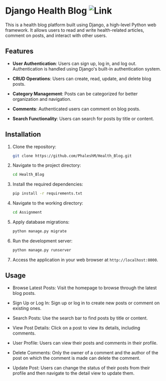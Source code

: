 # Django Health Blog ![Link](https://phalesh2.pythonanywhere.com/)

This is a health blog platform built using Django, a high-level Python web framework. It allows users to read and write health-related articles, comment on posts, and interact with other users.

## Features

- **User Authentication**: Users can sign up, log in, and log out. Authentication is handled using Django's built-in authentication system.

- **CRUD Operations**: Users can create, read, update, and delete blog posts.

- **Category Management**: Posts can be categorized for better organization and navigation.

- **Comments**: Authenticated users can comment on blog posts.

- **Search Functionality**: Users can search for posts by title or content.

## Installation

1. Clone the repository:

   ```bash
   git clone https://github.com/PhaleshM/Health_Blog.git
   ```

2. Navigate to the project directory:

   ```bash
   cd Health_Blog
   ```

3. Install the required dependencies:

   ```bash
   pip install -r requirements.txt
   ```

4. Navigate to the working directory:

   ```bash
   cd Assignment
   ```

5. Apply database migrations:

   ```bash
   python manage.py migrate
   ```

6. Run the development server:

   ```bash
   python manage.py runserver
   ```

7. Access the application in your web browser at `http://localhost:8000`.

## Usage

- Browse Latest Posts: Visit the homepage to browse through the latest blog posts.

- Sign Up or Log In: Sign up or log in to create new posts or comment on existing ones.

- Search Posts: Use the search bar to find posts by title or content.

- View Post Details: Click on a post to view its details, including comments.

- User Profile: Users can view their posts and comments in their profile.

- Delete Comments: Only the owner of a comment and the author of the post on which the comment is made can delete the comment.

- Update Post: Users can change the status of their posts from their profile and then navigate to the detail view to update them.
